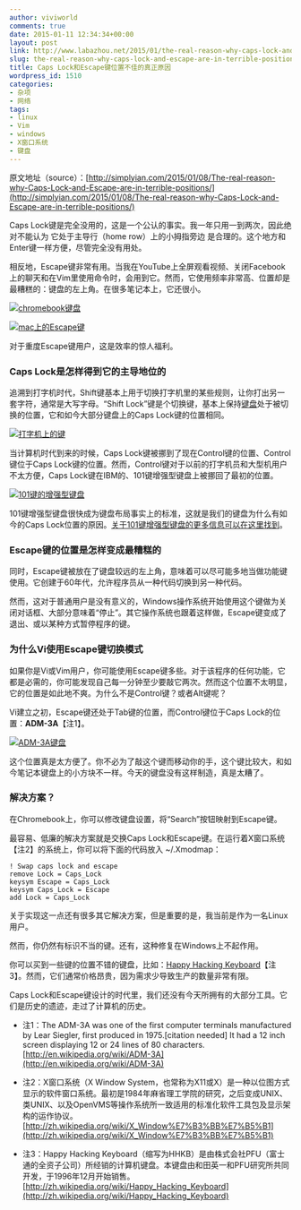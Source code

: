 ```yaml
---
author: viviworld
comments: true
date: 2015-01-11 12:34:34+00:00
layout: post
link: http://www.labazhou.net/2015/01/the-real-reason-why-caps-lock-and-escape-are-in-terrible-positions/
slug: the-real-reason-why-caps-lock-and-escape-are-in-terrible-positions
title: Caps Lock和Escape键位置不佳的真正原因
wordpress_id: 1510
categories:
- 杂项
- 网络
tags:
- linux
- Vim
- windows
- X窗口系统
- 键盘
---
```


原文地址（source）：[http://simplyian.com/2015/01/08/The-real-reason-why-Caps-Lock-and-Escape-are-in-terrible-positions/](http://simplyian.com/2015/01/08/The-real-reason-why-Caps-Lock-and-Escape-are-in-terrible-positions/)

Caps Lock键是完全没用的，这是一个公认的事实。我一年只用一到两次，因此绝对不能认为 它处于主导行（home row）上的小拇指旁边 是合理的。这个地方和Enter键一样方便，尽管完全没有用处。

相反地，Escape键非常有用。当我在YouTube上全屏观看视频、关闭Facebook上的聊天和在Vim里使用命令时，会用到它。然而，它使用频率非常高、位置却是最糟糕的：键盘的左上角。在很多笔记本上，它还很小。

[![chromebook键盘](http://www.labazhou.net/wp-content/uploads/2015/01/chromebook-keyboard.png)](http://www.labazhou.net/wp-content/uploads/2015/01/chromebook-keyboard.png)



[![mac上的Escape键](http://www.labazhou.net/wp-content/uploads/2015/01/escape-mac.png)](http://www.labazhou.net/wp-content/uploads/2015/01/escape-mac.png)

对于重度Escape键用户，这是效率的惊人福利。


### Caps Lock是怎样得到它的主导地位的


追溯到打字机时代，Shift键基本上用于切换打字机里的某些规则，让你打出另一套字符，通常是大写字母。“Shift Lock”键是个切换键，基本上保持[键盘](http://www.labazhou.net/2014/10/programming-by-voice-staying-productive-without-harming-yourself/)处于被切换的位置，它和如今大部分键盘上的Caps Lock键的位置相同。

[![打字机上的键](http://www.labazhou.net/wp-content/uploads/2015/01/typewriter.png)](http://www.labazhou.net/wp-content/uploads/2015/01/typewriter.png)

当计算机时代到来的时候，Caps Lock键被挪到了现在Control键的位置、Control键位于Caps Lock键的位置。然而，Control键对于以前的打字机员和大型机用户不太方便，Caps Lock键在IBM的、101键增强型键盘上被挪回了最初的位置。

[![101键的增强型键盘](http://www.labazhou.net/wp-content/uploads/2015/01/101key-ibm.png)](http://www.labazhou.net/wp-content/uploads/2015/01/101key-ibm.png)

101键增强型键盘很快成为键盘布局事实上的标准，这就是我们的键盘为什么有如今的Caps Lock位置的原因。[关于101键增强型键盘的更多信息可以在这里找到](http://www.pcguide.com/ref/kb/layout/stdEnh101-c.html)。


### Escape键的位置是怎样变成最糟糕的


同时，Escape键被放在了键盘较远的左上角，意味着可以尽可能多地当做功能键使用。它创建于60年代，允许程序员从一种代码切换到另一种代码。

然而，这对于普通用户是没有意义的，Windows操作系统开始使用这个键做为关闭对话框、大部分意味着“停止”。其它操作系统也跟着这样做，Escape键变成了退出、或以某种方式暂停程序的键。


### 为什么Vi使用Escape键切换模式


如果你是Vi或Vim用户，你可能使用Escape键多些。对于该程序的任何功能，它都是必需的，你可能发现自己每一分钟至少要敲它两次。然而这个位置不太明显，它的位置是如此地不爽。为什么不是Control键？或者Alt键呢？

Vi建立之初，Escape键还处于Tab键的位置，而Control键位于Caps Lock的位置：**ADM-3A**【注1】。

[![ADM-3A键盘](http://www.labazhou.net/wp-content/uploads/2015/01/adm-3a.png)](http://www.labazhou.net/wp-content/uploads/2015/01/adm-3a.png)

这个位置真是太方便了。你不必为了敲这个键而移动你的手，这个键比较大，和如今笔记本键盘上的小方块不一样。今天的键盘没有这样制造，真是太糟了。


### 解决方案？


在Chromebook上，你可以修改键盘设置，将“Search”按钮映射到Escape键。

最容易、低廉的解决方案就是交换Caps Lock和Escape键。在运行着X窗口系统【注2】的系统上，你可以将下面的代码放入 ~/.Xmodmap：

    
    ! Swap caps lock and escape
    remove Lock = Caps_Lock
    keysym Escape = Caps_Lock
    keysym Caps_Lock = Escape
    add Lock = Caps_Lock


关于实现这一点还有很多其它解决方案，但是重要的是，我当前是作为一名Linux用户。

然而，你仍然有标识不当的键。还有，这种修复在Windows上不起作用。

你可以买到一些键的位置不错的键盘，比如：[Happy Hacking Keyboard](http://www.amazon.com/gp/product/B000EXZ0VC/ref=as_li_tl?ie=UTF8&camp=1789&creative=390957&creativeASIN=B000EXZ0VC&linkCode=as2&tag=colleged07a-20&linkId=NZT5S47X3O26UYYH)【注3】。然而，它们通常价格昂贵，因为需求少导致生产的数量非常有限。

Caps Lock和Escape键设计的时代里，我们还没有今天所拥有的大部分工具。它们是历史的遗迹，走过了计算机的历史。



	
  * 注1：The ADM-3A was one of the first computer terminals manufactured by Lear Siegler, first produced in 1975.[citation needed] It had a 12 inch screen displaying 12 or 24 lines of 80 characters. [http://en.wikipedia.org/wiki/ADM-3A](http://en.wikipedia.org/wiki/ADM-3A)

	
  * 注2：X窗口系统（X Window System，也常称为X11或X）是一种以位图方式显示的软件窗口系统。最初是1984年麻省理工学院的研究，之后变成UNIX、类UNIX、以及OpenVMS等操作系统所一致适用的标准化软件工具包及显示架构的运作协议。[http://zh.wikipedia.org/wiki/X_Window%E7%B3%BB%E7%B5%B1](http://zh.wikipedia.org/wiki/X_Window%E7%B3%BB%E7%B5%B1)

	
  * 注3：Happy Hacking Keyboard（缩写为HHKB）是由株式会社PFU（富士通的全资子公司）所经销的计算机键盘。本键盘由和田英一和PFU研究所共同开发，于1996年12月开始销售。[http://zh.wikipedia.org/wiki/Happy_Hacking_Keyboard](http://zh.wikipedia.org/wiki/Happy_Hacking_Keyboard)


